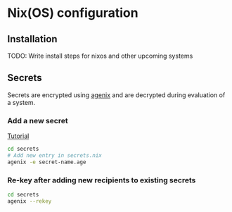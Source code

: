 # Nix(OS) configuration

## Installation

TODO: Write install steps for nixos and other upcoming systems

## Secrets

Secrets are encrypted using [agenix](https://github.com/ryantm/agenix) and are decrypted during evaluation of a system.

### Add a new secret

[Tutorial](https://github.com/ryantm/agenix#tutorial)

```sh
cd secrets
# Add new entry in secrets.nix
agenix -e secret-name.age
```

### Re-key after adding new recipients to existing secrets

```sh
cd secrets
agenix --rekey
```
